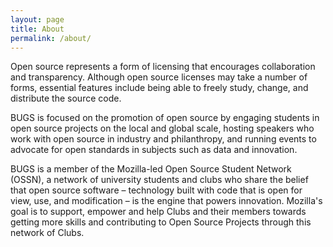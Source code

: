 ```yaml
---
layout: page
title: About
permalink: /about/
---
```

 Open source represents a form of licensing that encourages collaboration and transparency. Although open source licenses may take a number of forms, essential features include being able to freely study, change, and distribute the source code.

BUGS is focused on the promotion of open source by engaging students in open source projects on the local and global scale, hosting speakers who work with open source in industry and philanthropy, and running events to advocate for open standards in subjects such as data and innovation.

BUGS is a member of the Mozilla-led Open Source Student Network (OSSN), a network of university students and clubs who share the belief that open source software – technology built with code that is open for view, use, and modification – is the engine that powers innovation. Mozilla's goal is to support, empower and help Clubs and their members towards getting more skills and contributing to Open Source Projects through this network of Clubs.

